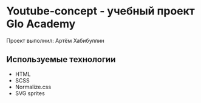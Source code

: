 # Youtube-concept - учебный проект Glo Academy
Проект выполнил: Артём Хабибуллин

## Используемые технологии
- HTML
- SCSS
- Normalize.css
- SVG sprites
